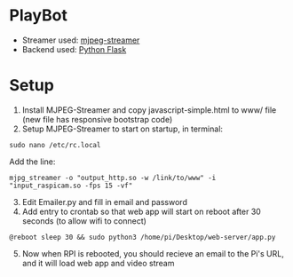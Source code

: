 # PlayBot
* Streamer used: [mjpeg-streamer](https://github.com/jacksonliam/mjpg-streamer/tree/master/mjpg-streamer-experimental)
* Backend used: [Python Flask](http://flask.pocoo.org)

# Setup
1. Install MJPEG-Streamer and copy javascript-simple.html to www/ file (new file has responsive bootstrap code)
2. Setup MJPEG-Streamer to start on startup, in terminal:
```
sudo nano /etc/rc.local
```
Add the line:
```
mjpg_streamer -o "output_http.so -w /link/to/www" -i "input_raspicam.so -fps 15 -vf"
```
3. Edit Emailer.py and fill in email and password
4. Add entry to crontab so that web app will start on reboot after 30 seconds (to allow wifi to connect)
```
@reboot sleep 30 && sudo python3 /home/pi/Desktop/web-server/app.py
```
5. Now when RPI is rebooted, you should recieve an email to the Pi's URL, and it will load web app and video stream
